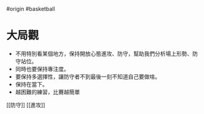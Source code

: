 #origin #basketball

# 大局觀
- 不用特別看某個地方，保持開放心態進攻、防守，幫助我們分析場上形勢、防守站位。
- 同時也要保持專注度。
- 要保持多選擇性，讓防守者不到最後一刻不知道自己要做啥。
- 保持在當下。
- 越困難的練習，比賽越簡單


[[防守]]
[[進攻]]